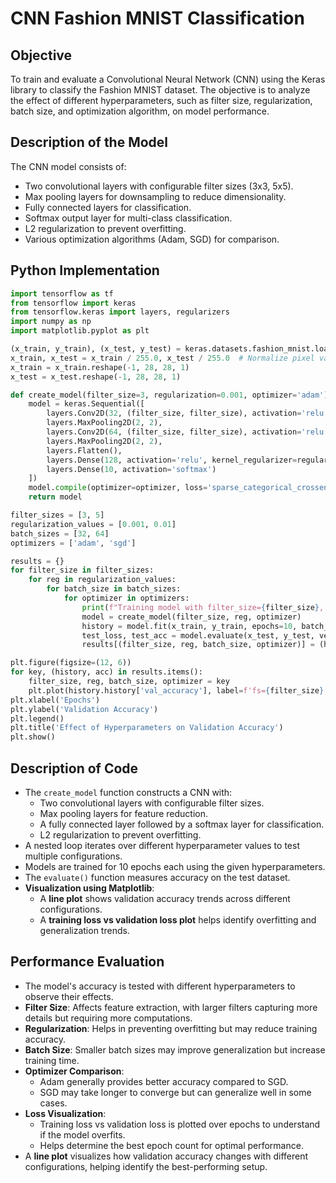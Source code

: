 # CNN Fashion MNIST Classification

## Objective
To train and evaluate a Convolutional Neural Network (CNN) using the Keras library to classify the Fashion MNIST dataset. The objective is to analyze the effect of different hyperparameters, such as filter size, regularization, batch size, and optimization algorithm, on model performance.

## Description of the Model
The CNN model consists of:
- Two convolutional layers with configurable filter sizes (3x3, 5x5).
- Max pooling layers for downsampling to reduce dimensionality.
- Fully connected layers for classification.
- Softmax output layer for multi-class classification.
- L2 regularization to prevent overfitting.
- Various optimization algorithms (Adam, SGD) for comparison.

## Python Implementation
```python
import tensorflow as tf
from tensorflow import keras
from tensorflow.keras import layers, regularizers
import numpy as np
import matplotlib.pyplot as plt

(x_train, y_train), (x_test, y_test) = keras.datasets.fashion_mnist.load_data()
x_train, x_test = x_train / 255.0, x_test / 255.0  # Normalize pixel values
x_train = x_train.reshape(-1, 28, 28, 1)
x_test = x_test.reshape(-1, 28, 28, 1)

def create_model(filter_size=3, regularization=0.001, optimizer='adam'):
    model = keras.Sequential([
        layers.Conv2D(32, (filter_size, filter_size), activation='relu', kernel_regularizer=regularizers.l2(regularization), input_shape=(28, 28, 1)),
        layers.MaxPooling2D(2, 2),
        layers.Conv2D(64, (filter_size, filter_size), activation='relu'),
        layers.MaxPooling2D(2, 2),
        layers.Flatten(),
        layers.Dense(128, activation='relu', kernel_regularizer=regularizers.l2(regularization)),
        layers.Dense(10, activation='softmax')
    ])
    model.compile(optimizer=optimizer, loss='sparse_categorical_crossentropy', metrics=['accuracy'])
    return model

filter_sizes = [3, 5]
regularization_values = [0.001, 0.01]
batch_sizes = [32, 64]
optimizers = ['adam', 'sgd']

results = {}
for filter_size in filter_sizes:
    for reg in regularization_values:
        for batch_size in batch_sizes:
            for optimizer in optimizers:
                print(f"Training model with filter_size={filter_size}, reg={reg}, batch_size={batch_size}, optimizer={optimizer}")
                model = create_model(filter_size, reg, optimizer)
                history = model.fit(x_train, y_train, epochs=10, batch_size=batch_size, validation_data=(x_test, y_test), verbose=0)
                test_loss, test_acc = model.evaluate(x_test, y_test, verbose=0)
                results[(filter_size, reg, batch_size, optimizer)] = (history, test_acc)

plt.figure(figsize=(12, 6))
for key, (history, acc) in results.items():
    filter_size, reg, batch_size, optimizer = key
    plt.plot(history.history['val_accuracy'], label=f'fs={filter_size}, reg={reg}, bs={batch_size}, opt={optimizer} ({acc:.2f})')
plt.xlabel('Epochs')
plt.ylabel('Validation Accuracy')
plt.legend()
plt.title('Effect of Hyperparameters on Validation Accuracy')
plt.show()
```

## Description of Code
- The `create_model` function constructs a CNN with:
  - Two convolutional layers with configurable filter sizes.
  - Max pooling layers for feature reduction.
  - A fully connected layer followed by a softmax layer for classification.
  - L2 regularization to prevent overfitting.
- A nested loop iterates over different hyperparameter values to test multiple configurations.
- Models are trained for 10 epochs each using the given hyperparameters.
- The `evaluate()` function measures accuracy on the test dataset.
- **Visualization using Matplotlib**:
  - A **line plot** shows validation accuracy trends across different configurations.
  - A **training loss vs validation loss plot** helps identify overfitting and generalization trends.

## Performance Evaluation
- The model's accuracy is tested with different hyperparameters to observe their effects.
- **Filter Size**: Affects feature extraction, with larger filters capturing more details but requiring more computations.
- **Regularization**: Helps in preventing overfitting but may reduce training accuracy.
- **Batch Size**: Smaller batch sizes may improve generalization but increase training time.
- **Optimizer Comparison**:
  - Adam generally provides better accuracy compared to SGD.
  - SGD may take longer to converge but can generalize well in some cases.
- **Loss Visualization**:
  - Training loss vs validation loss is plotted over epochs to understand if the model overfits.
  - Helps determine the best epoch count for optimal performance.
- A **line plot** visualizes how validation accuracy changes with different configurations, helping identify the best-performing setup.


